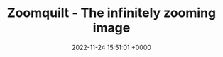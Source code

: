 ---
title: "Zoomquilt - The infinitely zooming image"
link: "https://zoomquilt.org"
date: "2022-11-24 15:51:01 +0000"
---